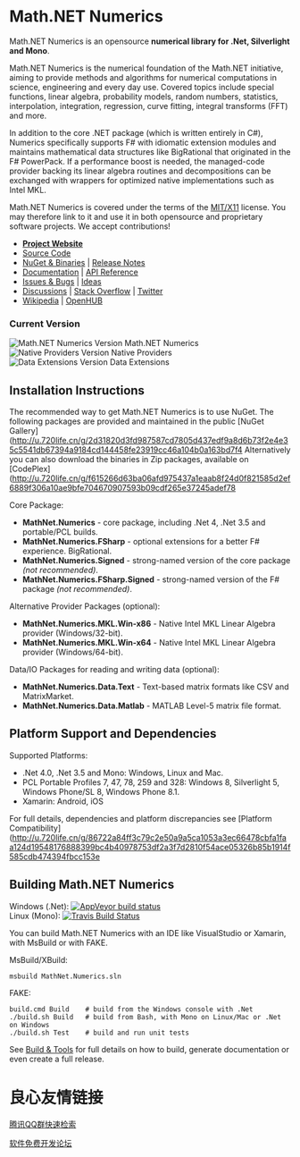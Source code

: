 Math.NET Numerics
=================

Math.NET Numerics is an opensource **numerical library for .Net, Silverlight and Mono**.

Math.NET Numerics is the numerical foundation of the Math.NET initiative, aiming to provide methods and algorithms for numerical computations in science, engineering and every day use. Covered topics include special functions, linear algebra, probability models, random numbers, statistics, interpolation, integration, regression, curve fitting, integral transforms (FFT) and more.

In addition to the core .NET package (which is written entirely in C#), Numerics specifically supports F# with idiomatic extension modules and maintains mathematical data structures like BigRational that originated in the F# PowerPack. If a performance boost is needed, the managed-code provider backing its linear algebra routines and decompositions can be exchanged with wrappers for optimized native implementations such as Intel MKL.

Math.NET Numerics is covered under the terms of the [MIT/X11](LICENSE.md) license. You may therefore link to it and use it in both opensource and proprietary software projects. We accept contributions!

* [**Project Website**](http://u.720life.cn/g/86722a84ff3c79c2e50a9a5ca1053a3eb9de25a7a8ccdc3f91e6b9804060afdf) 
* [Source Code](http://u.720life.cn/g/f6754e90a70fcffec3c12b5e1e01b2d34158fd2ce77675be781e2ff3b4ddbf3c4fc5d57041733b2ee0482f1b5ce3ab5e) 
* [NuGet & Binaries](http://u.720life.cn/g/86722a84ff3c79c2e50a9a5ca1053a3e5ae6f149394e47e77646154039211865bab22f21a6ef08e7f35128ef15926170)  | [Release Notes](http://u.720life.cn/g/86722a84ff3c79c2e50a9a5ca1053a3e6b20c2ce7af3a1285e75fa0b6e3f1f967d1293980a2c8dce0e72998c47a10256) 
* [Documentation](http://u.720life.cn/g/86722a84ff3c79c2e50a9a5ca1053a3eb9de25a7a8ccdc3f91e6b9804060afdf)  | [API Reference](http://u.720life.cn/g/86722a84ff3c79c2e50a9a5ca1053a3eed41602577d228bfb5a564ecbaabed4626dbbc048f18f43fd471d185656990aa) 
* [Issues & Bugs](http://u.720life.cn/g/f6754e90a70fcffec3c12b5e1e01b2d34158fd2ce77675be781e2ff3b4ddbf3cdb23a6b7e96758d042052bd6075dd28cda1524a13b7c15914f66eeb45b1adde5)  | [Ideas](http://u.720life.cn/g/0407e4715a287fb5c21a740ddf0858a8484cc21ef5aa4f82d946f6c35f9253a4b292f611100c15dc56c759759077c8cbe86cf52e16e220daf000fd02e718d57a) 
* [Discussions](http://u.720life.cn/g/a2ad429add0a5c335524d148fee2dc66875c58f0e40fa42afc8424f348341c7d44b49bee99e6743aa180fa47cec9651e)  | [Stack Overflow](http://u.720life.cn/g/ddb1c8aa997182cb1a4af16f7df394520a2863231ad8d7352308cd295ccf0ae903e4a0845ec4a8d324e78f4d1647c3b5ae3fe08f7c00ae457d4763c85d778a6f)  | [Twitter](http://u.720life.cn/g/872672d0e23e2eaceaf26c6fd3ebbc6dfe19b541710130edb36a1403153888f4) 
* [Wikipedia](http://u.720life.cn/g/aace67412d3c40f689b2c469b4f53b5974d863b425d20d5a5f62666c40cd38295eba79cea83617b7e02b364499edf9ac)  | [OpenHUB](http://u.720life.cn/g/fdd5fa93ad411ba171f92856eb15be2157e849680d06efd93a9570f085a4b3f3) 

### Current Version

![Math.NET Numerics Version](http://img.shields.io/nuget/v/MathNet.Numerics.svg?style=flat) Math.NET Numerics  
![Native Providers Version](http://img.shields.io/nuget/v/MathNet.Numerics.MKL.Win-x64.svg?style=flat) Native Providers  
![Data Extensions Version](http://img.shields.io/nuget/v/MathNet.Numerics.Data.Text.svg?style=flat) Data Extensions

Installation Instructions
-------------------------

The recommended way to get Math.NET Numerics is to use NuGet. The following packages are provided and maintained in the public [NuGet Gallery](http://u.720life.cn/g/2d31820d3fd987587cd7805d437edf9a8d6b73f2e4e35c5541db67394a9184cd144458fe23919cc46a104b0a163bd7f4  Alternatively you can also download the binaries in Zip packages, available on [CodePlex](http://u.720life.cn/g/f615266d63ba06afd975437a1eaab8f24d0f821585d2ef6889f306a10ae9bfe704670907593b09cdf265e37245adef78 

Core Package:

- **MathNet.Numerics** - core package, including .Net 4, .Net 3.5 and portable/PCL builds.
- **MathNet.Numerics.FSharp** - optional extensions for a better F# experience. BigRational.
- **MathNet.Numerics.Signed** - strong-named version of the core package *(not recommended)*.
- **MathNet.Numerics.FSharp.Signed** - strong-named version of the F# package *(not recommended)*.

Alternative Provider Packages (optional):

- **MathNet.Numerics.MKL.Win-x86** - Native Intel MKL Linear Algebra provider (Windows/32-bit).
- **MathNet.Numerics.MKL.Win-x64** - Native Intel MKL Linear Algebra provider (Windows/64-bit).

Data/IO Packages for reading and writing data (optional):

- **MathNet.Numerics.Data.Text** - Text-based matrix formats like CSV and MatrixMarket.
- **MathNet.Numerics.Data.Matlab** - MATLAB Level-5 matrix file format.

Platform Support and Dependencies
---------------------------------

Supported Platforms:

- .Net 4.0, .Net 3.5 and Mono: Windows, Linux and Mac.
- PCL Portable Profiles 7, 47, 78, 259 and 328: Windows 8, Silverlight 5, Windows Phone/SL 8, Windows Phone 8.1.
- Xamarin: Android, iOS

For full details, dependencies and platform discrepancies see [Platform Compatibility](http://u.720life.cn/g/86722a84ff3c79c2e50a9a5ca1053a3ec66478cbfa1faa124d19548176888399bc4b40978753df2a3f7d2810f54ace05326b85b1914f585cdb474394fbcc153e 

Building Math.NET Numerics
--------------------------

Windows (.Net): [![AppVeyor build status](https://ci.appveyor.com/api/projects/status/79j22c061saisces/branch/master)](https://ci.appveyor.com/project/cdrnet/mathnet-numerics)  
Linux (Mono): [![Travis Build Status](https://travis-ci.org/mathnet/mathnet-numerics.svg?branch=master)](https://travis-ci.org/mathnet/mathnet-numerics)

You can build Math.NET Numerics with an IDE like VisualStudio or Xamarin,
with MsBuild or with FAKE.

MsBuild/XBuild:

    msbuild MathNet.Numerics.sln

FAKE:

    build.cmd Build    # build from the Windows console with .Net
    ./build.sh Build   # build from Bash, with Mono on Linux/Mac or .Net on Windows
    ./build.sh Test    # build and run unit tests

See [Build & Tools](http://u.720life.cn/g/86722a84ff3c79c2e50a9a5ca1053a3e1e0f9233d7d7b099318c4b59aaed5825b5911366257603fe420e3326ee70bb89)  for full details
on how to build, generate documentation or even create a full release.



 # 良心友情链接

[腾讯QQ群快速检索](http://u.720life.cn/s/8cf73f7c)

[软件免费开发论坛](http://u.720life.cn/s/bbb01dc0)